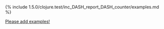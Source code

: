 {% include 1.5.0/clojure.test/inc_DASH_report_DASH_counter/examples.md %}

[Please add examples!](https://github.com/arrdem/grimoire/edit/master/_includes/1.6.0/clojure.test/inc_DASH_report_DASH_counter/examples.md)
